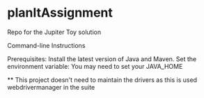 # planItAssignment
Repo for the Jupiter Toy solution

Command-line Instructions

Prerequisites:
Install the latest version of Java and Maven.
Set the environment variable: 
You may need to set your JAVA_HOME

** This project doesn't need to maintain the drivers as this is used webdrivermanager in the suite
